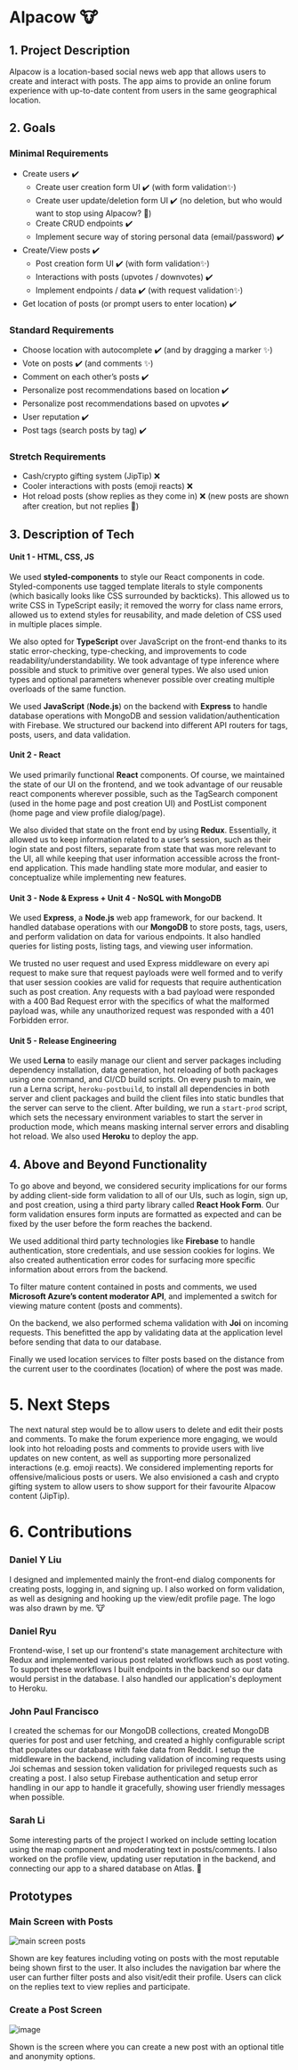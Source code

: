 # Alpacow 🐮

## 1. Project Description

Alpacow is a location-based social news web app that allows users to create and interact with posts. The app aims to provide an online forum experience with up-to-date content from users in the same geographical location. 

## 2. Goals

### Minimal Requirements

- Create users ✔️ 
  - Create user creation form UI ✔️ (with form validation✨)
  - Create user update/deletion form UI ✔️ (no deletion, but who would want to stop using Alpacow?  🚧) 
  - Create CRUD endpoints ✔️ 
  - Implement secure way of storing personal data (email/password) ✔️ 
- Create/View posts ✔️ 
  - Post creation form UI ✔️ (with form validation✨)
  - Interactions with posts (upvotes / downvotes) ✔️ 
  - Implement endpoints / data ✔️ (with request validation✨) 
- Get location of posts (or prompt users to enter location) ✔️ 

### Standard Requirements

- Choose location with autocomplete ✔️ (and by dragging a marker ✨)
- Vote on posts ✔️  (and comments ✨)
- Comment on each other’s posts ✔️ 
- Personalize post recommendations based on location ✔️ 
- Personalize post recommendations based on upvotes ✔️ 
- User reputation ✔️ 
- Post tags (search posts by tag) ✔️ 

### Stretch Requirements

- Cash/crypto gifting system (JipTip) ❌
- Cooler interactions with posts (emoji reacts) ❌
- Hot reload posts (show replies as they come in) ❌ (new posts are shown after creation, but not replies 🚧)

## 3. Description of Tech

#### Unit 1 - HTML, CSS, JS

We used **styled-components** to style our React components in code. Styled-components use tagged template literals to style components (which basically looks like CSS surrounded by backticks). This allowed us to write CSS in TypeScript easily; it removed the worry for class name errors, allowed us to extend styles for reusability, and made deletion of CSS used in multiple places simple.

We also opted for **TypeScript** over JavaScript on the front-end thanks to its static error-checking, type-checking, and improvements to code readability/understandability. We took advantage of type inference where possible and stuck to primitive over general types. We also used union types and optional parameters whenever possible over creating multiple overloads of the same function.

We used **JavaScript** (**Node.js**) on the backend with **Express** to handle database operations with MongoDB and session validation/authentication with Firebase. We structured our backend into different API routers for tags, posts, users, and data validation. 

#### Unit 2 - React

We used primarily functional **React** components. Of course, we maintained the state of our UI on the frontend, and we took advantage of our reusable react components wherever possible, such as the TagSearch component (used in the home page and post creation UI) and PostList component (home page and view profile dialog/page).

We also divided that state on the front end by using **Redux**. Essentially, it allowed us to keep information related to a user’s session, such as their login state and post filters, separate from state that was more relevant to the UI, all while keeping that user information accessible across the front-end application. This made handling state more modular, and easier to conceptualize while implementing new features.

#### Unit 3 - Node & Express  +  Unit 4 - NoSQL with MongoDB

We used **Express**, a **Node.js** web app framework, for our backend. It handled database operations with our **MongoDB** to store posts, tags, users, and perform validation on data for various endpoints. It also handled queries for listing posts, listing tags, and viewing user information.

We trusted no user request and used Express middleware on every api request to make sure that request payloads were well formed and to verify that user session cookies are valid for requests that require authentication such as post creation. Any requests with a bad payload were responded with a 400 Bad Request error with the specifics of what the malformed payload was, while any unauthorized request was responded with a 401 Forbidden error. 

#### Unit 5 - Release Engineering

We used **Lerna** to easily manage our client and server packages including dependency installation, data generation, hot reloading of both packages using one command, and CI/CD build scripts. On every push to main, we run a Lerna script, `heroku-postbuild`, to install all dependencies in both server and client packages and build the client files into static bundles that the server can serve to the client. After building, we run a `start-prod` script, which sets the necessary environment variables to start the server in production mode, which means masking internal server errors and disabling hot reload. We also used **Heroku** to deploy the app.

## 4. Above and Beyond Functionality
To go above and beyond, we considered security implications for our forms by adding client-side form validation to all of our UIs, such as login, sign up, and post creation, using a third party library called **React Hook Form**. Our form validation ensures form inputs are formatted as expected and can be fixed by the user before the form reaches the backend.

We used additional third party technologies like **Firebase** to handle authentication, store credentials, and use session cookies for logins. We also created authentication error codes for surfacing more specific information about errors from the backend. 

To filter mature content contained in posts and comments, we used **Microsoft Azure’s content moderator API**, and implemented a switch for viewing mature content (posts and comments). 

On the backend, we also performed schema validation with **Joi** on incoming requests. This benefitted the app by validating data at the application level before sending that data to our database.

Finally we used location services to filter posts based on the distance from the current user to the coordinates (location) of where the post was made.

# 5. Next Steps

The next natural step would be to allow users to delete and edit their posts and comments. To make the forum experience more engaging, we would look into hot reloading posts and comments to provide users with live updates on new content, as well as supporting more personalized interactions (e.g. emoji reacts). We considered implementing reports for offensive/malicious posts or users. We also envisioned a cash and crypto gifting system to allow users to show support for their favourite Alpacow content (JipTip).


# 6. Contributions

### Daniel Y Liu 

I designed and implemented mainly the front-end dialog components for creating posts, logging in, and signing up. I also worked on form validation, as well as designing and hooking up the view/edit profile page. The logo was also drawn by me. 🐮

### Daniel Ryu

Frontend-wise, I set up our frontend's state management architecture with Redux and implemented various post related workflows such as post voting. To support these workflows I built endpoints in the backend so our data would persist in the database. I also handled our application's deployment to Heroku.

### John Paul Francisco

I created the schemas for our MongoDB collections, created MongoDB queries for post and user fetching, and created a highly configurable script that populates our database with fake data from Reddit. I setup the middleware in the backend, including validation of incoming requests using Joi schemas and session token validation for privileged requests such as creating a post. I also setup Firebase authentication and setup error handling in our app to handle it gracefully, showing user friendly messages when possible.

### Sarah Li

Some interesting parts of the project I worked on include setting location using the map component and moderating text in posts/comments. I also worked on the profile view, updating user reputation in the backend, and connecting our app to a shared database on Atlas. 🌱


## Prototypes

### Main Screen with Posts

![main screen posts](https://user-images.githubusercontent.com/43103720/122508610-1698a780-cfb7-11eb-8e9f-a4cfe1a91da0.jpg)

Shown are key features including voting on posts with the most reputable being shown first to the user.
It also includes the navigation bar where the user can further filter posts and also visit/edit their profile.
Users can click on the replies text to view replies and participate.


### Create a Post Screen

![image](https://user-images.githubusercontent.com/43103720/122508683-38922a00-cfb7-11eb-8995-ccaf1771df70.png)

Shown is the screen where you can create a new post with an optional title and anonymity options.
